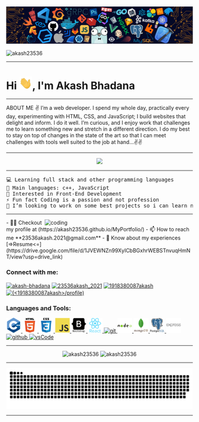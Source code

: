 <p align="center"><img src="https://raw.githubusercontent.com/KevinPatel04/KevinPatel04/master/header.png"></p>
<p align="left"> <img src="https://komarev.com/ghpvc/?username=akash23536&label=Profile%20views&color=0e75b6&style=flat" alt="akash23536" /> </p>
<hr>
<h1 align="left">Hi <img width="35" src="https://github.com/1999AZZAR/1999AZZAR/blob/main/resources/img/waving.gif">, I'm Akash Bhadana</h1>
<hr>
 ABOUT ME ✌
 I’m a web developer. I spend my whole day, practically every day, experimenting with HTML, CSS, and JavaScript; I build websites that delight and inform. I do it well. I’m curious, and I enjoy work that challenges me to learn something new and stretch in a different direction. I do my best to stay on top of changes in the state of the art so that I can meet challenges with tools well suited to the job at hand...✌✌ 
<hr>
<p align="center">	
<img src="https://readme-typing-svg.herokuapp.com?lines=नमस्ते;Hello;ਸਤ+ਸ੍ਰੀ+ਅਕਾਲ;Bonjour;こんにちは;Hola;안녕하세요&center=true&width=380&height=45">    
</p>
<hr>
<pre>
💻 Learning full stack and other programming languages
🌟 Main languages: c++, JavaScript
🚩 Interested in Front-End Development
⚡ Fun fact Coding is a passion and not profession
👯 I’m looking to work on some best projects so i can learn new skills
</pre>
<hr>
<img align="right" alt="coding" width="400" src ="https://user-images.githubusercontent.com/55389276/140866485-8fb1c876-9a8f-4d6a-98dc-08c4981eaf70.gif">
- 👨‍💻 Checkout my profile at (https://akash23536.github.io/MyPortfolio/)
- 📫 How to reach me **23536akash.2021@gmail.com**
- 📄 Know about my experiences [=>Resume<=](https://drive.google.com/file/d/1JVEWNZn99XyICbBGxhrWEBSTnvuqHmNT/view?usp=drive_link)

<h3 align="left">Connect with me:</h3>
<p align="left">
<a href="https://linkedin.com/in/akash-bhadana" target="blank"><img align="center" src="https://raw.githubusercontent.com/rahuldkjain/github-profile-readme-generator/master/src/images/icons/Social/linked-in-alt.svg" alt="akash-bhadana" height="30" width="40" /></a>
<a href="https://www.hackerrank.com/23536akash_2021" target="blank"><img align="center" src="https://raw.githubusercontent.com/rahuldkjain/github-profile-readme-generator/master/src/images/icons/Social/hackerrank.svg" alt="23536akash_2021" height="30" width="40" /></a>
<a href="https://www.leetcode.com/1918380087akash" target="blank"><img align="center" src="https://raw.githubusercontent.com/rahuldkjain/github-profile-readme-generator/master/src/images/icons/Social/leet-code.svg" alt="1918380087akash" height="30" width="40" /></a>
<a href="https://auth.geeksforgeeks.org/user/1918380087akash" target="blank"><img align="center" src="https://raw.githubusercontent.com/rahuldkjain/github-profile-readme-generator/master/src/images/icons/Social/geeks-for-geeks.svg" alt="(<1918380087akash>/profile)" height="30" width="40" /></a>
</p>
<h3 align="left">Languages and Tools:</h3>
<p align="left"> 
<a href="https://linkedin.com/in/akash-bhadana" target="_blank" rel="noreferrer"> <img src="https://raw.githubusercontent.com/devicons/devicon/master/icons/cplusplus/cplusplus-original.svg" alt="cplusplus" width="40" height="40"/> </a>
<a href="https://www.w3.org/html/" target="_blank" rel="noreferrer"> <img src="https://raw.githubusercontent.com/devicons/devicon/master/icons/html5/html5-original-wordmark.svg" alt="html5" width="40" height="40"/> </a>
<a href="https://www.w3.org/css/" target="_blank" rel="noreferrer"> <img src="https://raw.githubusercontent.com/devicons/devicon/master/icons/css3/css3-original-wordmark.svg" alt="css3" width="40" height="40"/> </a>
<a href="https://developer.mozilla.org/en-US/docs/Web/JavaScript" target="_blank" rel="noreferrer"> <img src="https://raw.githubusercontent.com/devicons/devicon/master/icons/javascript/javascript-original.svg" alt="javascript" width="40" height="40"/> </a>
<a href="https://getbootstrap.com" target="_blank" rel="noreferrer"> <img src="https://raw.githubusercontent.com/devicons/devicon/master/icons/bootstrap/bootstrap-plain-wordmark.svg" alt="bootstrap" width="40" height="40"/> </a>
<a href="https://reactjs.org/" target="_blank" rel="noreferrer"> <img src="https://raw.githubusercontent.com/devicons/devicon/master/icons/react/react-original-wordmark.svg" alt="react" width="40" height="40"/> </a>
<a href="https://git-scm.com/" target="_blank" rel="noreferrer"> <img src="https://www.vectorlogo.zone/logos/git-scm/git-scm-icon.svg" alt="git" width="40" height="40"/> </a> 
<a href="https://nodejs.org" target="_blank" rel="noreferrer"> <img src="https://raw.githubusercontent.com/devicons/devicon/master/icons/nodejs/nodejs-original-wordmark.svg" alt="nodejs" width="40" height="40"/> </a> 
<a href="https://www.mongodb.com/" target="_blank" rel="noreferrer"> <img src="https://raw.githubusercontent.com/devicons/devicon/master/icons/mongodb/mongodb-original-wordmark.svg" alt="mongodb" width="40" height="40"/> </a> 
<a href="https://www.postgresql.org" target="_blank" rel="noreferrer"> <img src="https://raw.githubusercontent.com/devicons/devicon/master/icons/postgresql/postgresql-original-wordmark.svg" alt="postgresql" width="40" height="40"/> </a>
<a href="https://expressjs.com" target="_blank" rel="noreferrer"> <img src="https://raw.githubusercontent.com/devicons/devicon/master/icons/express/express-original-wordmark.svg" alt="express" width="40" height="40"/> </a>	
<a href="https://github.com/Akash23536" target="_blank"> <img src="https://img.shields.io/badge/github-181717.svg?style=for-the-badge&logo=github&logoColor=white" alt="github" /> </a>
<a href="https://linkedin.com/in/akash-bhadana" target="_blank"> <img src="https://img.shields.io/badge/vscode-007ACC.svg?style=for-the-badge&logo=visualstudiocode&logoColor=white" alt="vsCode"/> </a>
</p>
<hr>
 
<p align="center" ><img  src="https://github-readme-stats.vercel.app/api?username=akash23536&show_icons=true&theme=radical" alt="akash23536" />
	<img src="https://github-readme-streak-stats.herokuapp.com/?user=akash23536&theme=radical" alt="akash23536" /></p>
<hr>
 <p align="center">  <img  src="https://github.com/1999AZZAR/1999AZZAR/blob/main/resources/img/grid-snake.svg" alt="snake" /> </p>
 <hr>






